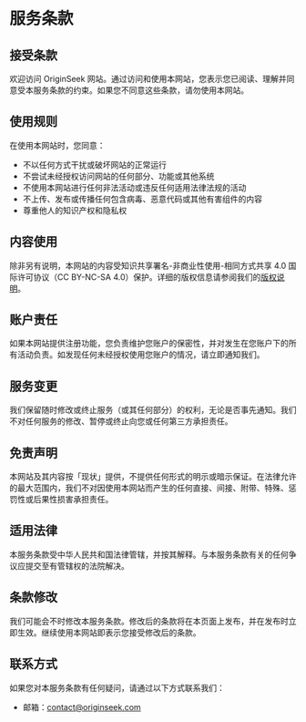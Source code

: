 # 服务条款

## 接受条款

欢迎访问 OriginSeek 网站。通过访问和使用本网站，您表示您已阅读、理解并同意受本服务条款的约束。如果您不同意这些条款，请勿使用本网站。

## 使用规则

在使用本网站时，您同意：

- 不以任何方式干扰或破坏网站的正常运行
- 不尝试未经授权访问网站的任何部分、功能或其他系统
- 不使用本网站进行任何非法活动或违反任何适用法律法规的活动
- 不上传、发布或传播任何包含病毒、恶意代码或其他有害组件的内容
- 尊重他人的知识产权和隐私权

## 内容使用

除非另有说明，本网站的内容受知识共享署名-非商业性使用-相同方式共享 4.0 国际许可协议（CC BY-NC-SA 4.0）保护。详细的版权信息请参阅我们的[版权说明](/copyright/)。

## 账户责任

如果本网站提供注册功能，您负责维护您账户的保密性，并对发生在您账户下的所有活动负责。如发现任何未经授权使用您账户的情况，请立即通知我们。

## 服务变更

我们保留随时修改或终止服务（或其任何部分）的权利，无论是否事先通知。我们不对任何服务的修改、暂停或终止向您或任何第三方承担责任。

## 免责声明

本网站及其内容按「现状」提供，不提供任何形式的明示或暗示保证。在法律允许的最大范围内，我们不对因使用本网站而产生的任何直接、间接、附带、特殊、惩罚性或后果性损害承担责任。

## 适用法律

本服务条款受中华人民共和国法律管辖，并按其解释。与本服务条款有关的任何争议应提交至有管辖权的法院解决。

## 条款修改

我们可能会不时修改本服务条款。修改后的条款将在本页面上发布，并在发布时立即生效。继续使用本网站即表示您接受修改后的条款。

## 联系方式

如果您对本服务条款有任何疑问，请通过以下方式联系我们：

- 邮箱：[contact@originseek.com](mailto:contact@originseek.com)